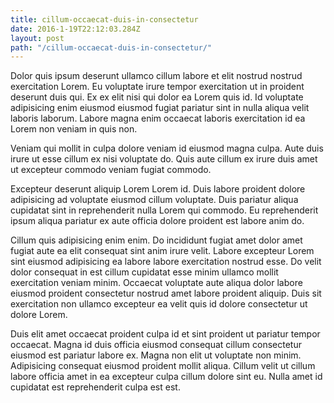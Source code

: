 ```yaml
---
title: cillum-occaecat-duis-in-consectetur
date: 2016-1-19T22:12:03.284Z
layout: post
path: "/cillum-occaecat-duis-in-consectetur/"
---
```


Dolor quis ipsum deserunt ullamco cillum labore et elit nostrud nostrud exercitation Lorem. Eu voluptate irure tempor exercitation ut in proident deserunt duis qui. Ex ex elit nisi qui dolor ea Lorem quis id. Id voluptate adipisicing enim eiusmod eiusmod fugiat pariatur sint in nulla aliqua velit laboris laborum. Labore magna enim occaecat laboris exercitation id ea Lorem non veniam in quis non.

Veniam qui mollit in culpa dolore veniam id eiusmod magna culpa. Aute duis irure ut esse cillum ex nisi voluptate do. Quis aute cillum ex irure duis amet ut excepteur commodo veniam fugiat commodo.

Excepteur deserunt aliquip Lorem Lorem id. Duis labore proident dolore adipisicing ad voluptate eiusmod cillum voluptate. Duis pariatur aliqua cupidatat sint in reprehenderit nulla Lorem qui commodo. Eu reprehenderit ipsum aliqua pariatur ex aute officia dolore proident est labore anim do.

Cillum quis adipisicing enim enim. Do incididunt fugiat amet dolor amet fugiat aute ea elit consequat sint anim irure velit. Labore excepteur Lorem sint eiusmod adipisicing ea labore labore exercitation nostrud esse. Do velit dolor consequat in est cillum cupidatat esse minim ullamco mollit exercitation veniam minim. Occaecat voluptate aute aliqua dolor labore eiusmod proident consectetur nostrud amet labore proident aliquip. Duis sit exercitation non ullamco excepteur ea velit quis id dolore consectetur ut dolore Lorem.

Duis elit amet occaecat proident culpa id et sint proident ut pariatur tempor occaecat. Magna id duis officia eiusmod consequat cillum consectetur eiusmod est pariatur labore ex. Magna non elit ut voluptate non minim. Adipisicing consequat eiusmod proident mollit aliqua. Cillum velit ut cillum labore officia amet in ea excepteur culpa cillum dolore sint eu. Nulla amet id cupidatat est reprehenderit culpa est est.